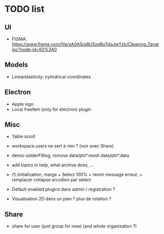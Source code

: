 # TODO list

## UI

- FIGMA: https://www.figma.com/file/zA0A5rq8U5zqBoTdqJwYzh/Cleaning_Tanatloc?node-id=92%3A0

## Models

- Linearelasticity: cylindrical coordinates

## Electron

- Apple sign
- Local freefem (only for electron) plugin

## Misc

- Table scroll

- workspace.users ne sert à rien ? (voir avec Share)

- denso solderFilling, remove data/phi\*.mesh data/phi\*.data

- add topics in help, what archive does, ...

- /!\ Initialization, marge + Select 100% + revoir message erreur, + remplacer collapse arcodion par select

- Default enabled plugins dans admin / registration ?

- Visualisation 2D dans un plan ? plus de rotation ?

## Share

- share for user (just group for now) (and whole organization ?)
